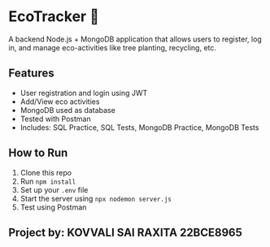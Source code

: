 # EcoTracker 🌱

A backend Node.js + MongoDB application that allows users to register, log in, and manage eco-activities like tree planting, recycling, etc.

## Features
- User registration and login using JWT
- Add/View eco activities
- MongoDB used as database
- Tested with Postman
- Includes: SQL Practice, SQL Tests, MongoDB Practice, MongoDB Tests

## How to Run
1. Clone this repo
2. Run `npm install`
3. Set up your `.env` file
4. Start the server using `npx nodemon server.js`
5. Test using Postman


## Project by: KOVVALI SAI RAXITA 22BCE8965
